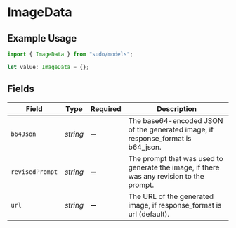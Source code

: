 # ImageData

## Example Usage

```typescript
import { ImageData } from "sudo/models";

let value: ImageData = {};
```

## Fields

| Field                                                                                    | Type                                                                                     | Required                                                                                 | Description                                                                              |
| ---------------------------------------------------------------------------------------- | ---------------------------------------------------------------------------------------- | ---------------------------------------------------------------------------------------- | ---------------------------------------------------------------------------------------- |
| `b64Json`                                                                                | *string*                                                                                 | :heavy_minus_sign:                                                                       | The base64-encoded JSON of the generated image, if response_format is b64_json.          |
| `revisedPrompt`                                                                          | *string*                                                                                 | :heavy_minus_sign:                                                                       | The prompt that was used to generate the image, if there was any revision to the prompt. |
| `url`                                                                                    | *string*                                                                                 | :heavy_minus_sign:                                                                       | The URL of the generated image, if response_format is url (default).                     |